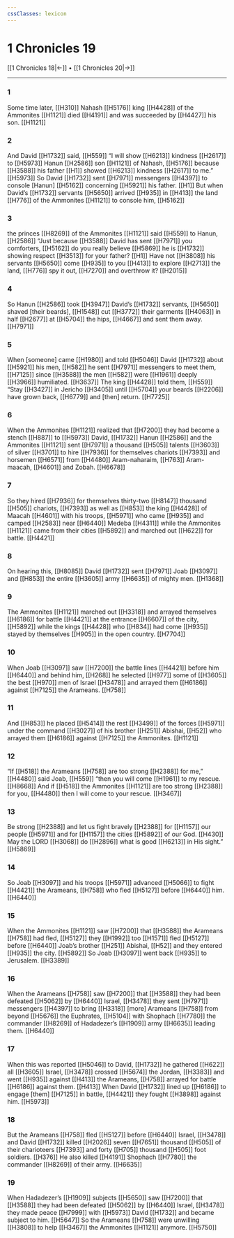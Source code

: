 ```yaml
---
cssClasses: lexicon
---
```


# 1 Chronicles 19

[[1 Chronicles 18|←]] • [[1 Chronicles 20|→]]

---

### 1
Some time later, [[H310]] Nahash [[H5176]] king [[H4428]] of the Ammonites [[H1121]] died [[H4191]] and was succeeded by [[H4427]] his son. [[H1121]]

### 2
And David [[H1732]] said, [[H559]] “I will show [[H6213]] kindness [[H2617]] to [[H5973]] Hanun [[H2586]] son [[H1121]] of Nahash, [[H5176]] because [[H3588]] his father [[H1]] showed [[H6213]] kindness [[H2617]] to me.” [[H5973]] So David [[H1732]] sent [[H7971]] messengers [[H4397]] to console [Hanun] [[H5162]] concerning [[H5921]] his father. [[H1]] But when David’s [[H1732]] servants [[H5650]] arrived [[H935]] in [[H413]] the land [[H776]] of the Ammonites [[H1121]] to console him, [[H5162]]

### 3
the princes [[H8269]] of the Ammonites [[H1121]] said [[H559]] to Hanun, [[H2586]] “Just because [[H3588]] David has sent [[H7971]] you  comforters, [[H5162]] do you really believe [[H5869]] he is [[H1732]] showing respect [[H3513]] for your father? [[H1]] Have not [[H3808]] his servants [[H5650]] come [[H935]] to you [[H413]] to explore [[H2713]] the land, [[H776]] spy it out, [[H7270]] and overthrow it? [[H2015]]

### 4
So Hanun [[H2586]] took [[H3947]] David’s [[H1732]] servants, [[H5650]] shaved [their beards], [[H1548]] cut [[H3772]] their garments [[H4063]] in half [[H2677]] at [[H5704]] the hips, [[H4667]] and sent them away. [[H7971]]

### 5
When [someone] came [[H1980]] and told [[H5046]] David [[H1732]] about [[H5921]] his men, [[H582]] he sent [[H7971]] messengers to meet them, [[H7125]] since [[H3588]] the men [[H582]] were [[H1961]] deeply [[H3966]] humiliated. [[H3637]] The king [[H4428]] told them, [[H559]] “Stay [[H3427]] in Jericho [[H3405]] until [[H5704]] your beards [[H2206]] have grown back, [[H6779]] and [then] return. [[H7725]]

### 6
When the Ammonites [[H1121]] realized that [[H7200]] they had become a stench [[H887]] to [[H5973]] David, [[H1732]] Hanun [[H2586]] and the Ammonites [[H1121]] sent [[H7971]] a thousand [[H505]] talents [[H3603]] of silver [[H3701]] to hire [[H7936]] for themselves  chariots [[H7393]] and horsemen [[H6571]] from [[H4480]] Aram-naharaim, [[H763]] Aram-maacah, [[H4601]] and Zobah. [[H6678]]

### 7
So they hired [[H7936]] for themselves  thirty-two [[H8147]] thousand [[H505]] chariots, [[H7393]] as well as [[H853]] the king [[H4428]] of Maacah [[H4601]] with his troops, [[H5971]] who came [[H935]] and camped [[H2583]] near [[H6440]] Medeba [[H4311]] while the Ammonites [[H1121]] came from their cities [[H5892]] and marched out [[H622]] for battle. [[H4421]]

### 8
On hearing this, [[H8085]] David [[H1732]] sent [[H7971]] Joab [[H3097]] and [[H853]] the entire [[H3605]] army [[H6635]] of mighty men. [[H1368]]

### 9
The Ammonites [[H1121]] marched out [[H3318]] and arrayed themselves [[H6186]] for battle [[H4421]] at the entrance [[H6607]] of the city, [[H5892]] while the kings [[H4428]] who [[H834]] had come [[H935]] stayed by themselves [[H905]] in the open country. [[H7704]]

### 10
When Joab [[H3097]] saw [[H7200]] the battle lines [[H4421]] before him [[H6440]] and behind him, [[H268]] he selected [[H977]] some of [[H3605]] the best [[H970]] men of Israel [[H3478]] and arrayed them [[H6186]] against [[H7125]] the Arameans. [[H758]]

### 11
And [[H853]] he placed [[H5414]] the rest [[H3499]] of the forces [[H5971]] under the command [[H3027]] of his brother [[H251]] Abishai, [[H52]] who arrayed them [[H6186]] against [[H7125]] the Ammonites. [[H1121]]

### 12
“If [[H518]] the Arameans [[H758]] are too strong [[H2388]] for me,” [[H4480]] said Joab, [[H559]] “then you will come [[H1961]] to my rescue. [[H8668]] And if [[H518]] the Ammonites [[H1121]] are too strong [[H2388]] for you, [[H4480]] then I will come to your rescue. [[H3467]]

### 13
Be strong [[H2388]] and let us fight bravely [[H2388]] for [[H1157]] our people [[H5971]] and for [[H1157]] the cities [[H5892]] of our God. [[H430]] May the LORD [[H3068]] do [[H2896]] what is good [[H6213]] in His sight.” [[H5869]]

### 14
So Joab [[H3097]] and his troops [[H5971]] advanced [[H5066]] to fight [[H4421]] the Arameans, [[H758]] who fled [[H5127]] before [[H6440]] him. [[H6440]]

### 15
When the Ammonites [[H1121]] saw [[H7200]] that [[H3588]] the Arameans [[H758]] had fled, [[H5127]] they [[H1992]] too [[H1571]] fled [[H5127]] before [[H6440]] Joab’s brother [[H251]] Abishai, [[H52]] and they entered [[H935]] the city. [[H5892]] So Joab [[H3097]] went back [[H935]] to Jerusalem. [[H3389]]

### 16
When the Arameans [[H758]] saw [[H7200]] that [[H3588]] they had been defeated [[H5062]] by [[H6440]] Israel, [[H3478]] they sent [[H7971]] messengers [[H4397]] to bring [[H3318]] [more] Arameans [[H758]] from beyond [[H5676]] the Euphrates, [[H5104]] with Shophach [[H7780]] the commander [[H8269]] of Hadadezer’s [[H1909]] army [[H6635]] leading them. [[H6440]]

### 17
When this was reported [[H5046]] to David, [[H1732]] he gathered [[H622]] all [[H3605]] Israel, [[H3478]] crossed [[H5674]] the Jordan, [[H3383]] and went [[H935]] against [[H413]] the Arameans, [[H758]] arrayed for battle [[H6186]] against them. [[H413]] When David [[H1732]] lined up [[H6186]] to engage [them] [[H7125]] in battle, [[H4421]] they fought [[H3898]] against him. [[H5973]]

### 18
But the Arameans [[H758]] fled [[H5127]] before [[H6440]] Israel, [[H3478]] and David [[H1732]] killed [[H2026]] seven [[H7651]] thousand [[H505]] of their charioteers [[H7393]] and forty [[H705]] thousand [[H505]] foot soldiers. [[H376]] He also killed [[H4191]] Shophach [[H7780]] the commander [[H8269]] of their army. [[H6635]]

### 19
When Hadadezer’s [[H1909]] subjects [[H5650]] saw [[H7200]] that [[H3588]] they had been defeated [[H5062]] by [[H6440]] Israel, [[H3478]] they made peace [[H7999]] with [[H5973]] David [[H1732]] and became subject to him. [[H5647]] So the Arameans [[H758]] were unwilling [[H3808]] to help [[H3467]] the Ammonites [[H1121]] anymore. [[H5750]]

